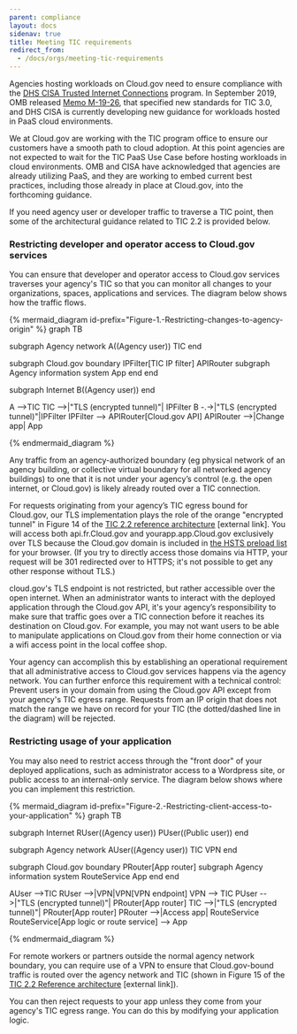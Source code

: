 ```yaml
---
parent: compliance
layout: docs
sidenav: true
title: Meeting TIC requirements
redirect_from:
  - /docs/orgs/meeting-tic-requirements
---
```


Agencies hosting workloads on Cloud.gov need to ensure compliance
with the [DHS CISA Trusted Internet
Connections](https://www.cisa.gov/tic-guidance)
program.  In September 2019, OMB released [Memo
M-19-26](https://www.whitehouse.gov/wp-content/uploads/2019/09/M-19-26.pdf),
that specified new standards for TIC 3.0, and DHS CISA is currently
developing new guidance for workloads hosted in PaaS cloud environments.

We at Cloud.gov are working with the TIC program office to ensure
our customers have a smooth path to cloud adoption. At this point
agencies are not expected to wait for the TIC PaaS Use Case before
hosting workloads in cloud environments.  OMB and CISA have
acknowledged that agencies are already utilizing PaaS, and they are
working to embed current best practices, including those already
in place at Cloud.gov, into the forthcoming guidance.

If you need agency user or developer traffic to traverse a TIC
point, then some of the architectural guidance related to TIC 2.2
is provided below.

### Restricting developer and operator access to Cloud.gov services

You can ensure that developer and operator access to Cloud.gov
services traverses your agency's TIC so that you can monitor all
changes to your organizations, spaces, applications and services.
The diagram below shows how the traffic flows.

{% mermaid_diagram id-prefix="Figure-1.-Restricting-changes-to-agency-origin" %}
graph TB

subgraph Agency network
  A((Agency user))
  TIC
end

subgraph Cloud.gov boundary
  IPFilter[TIC IP filter]
  APIRouter
  subgraph Agency information system
    App
  end
end

subgraph Internet
  B((Agency user))
end

A -->TIC
TIC -->|"TLS (encrypted tunnel)"| IPFilter
B -.->|"TLS (encrypted tunnel)"|IPFilter
IPFilter --> APIRouter[Cloud.gov API]
APIRouter -->|Change app| App

{% endmermaid_diagram %}

Any traffic from an agency-authorized boundary (eg physical network of an agency building, or collective virtual boundary for all networked agency buildings) to one that it is not under your agency’s control (e.g. the open internet, or Cloud.gov) is likely already routed over a TIC connection.

For requests originating from your agency’s TIC egress bound for Cloud.gov, our TLS implementation plays the role of the orange "encrypted tunnel" in Figure 14 of the [TIC 2.2 reference architecture](https://www.cisa.gov/sites/default/files/publications/TIC_Ref_Arch_v2.2_2017.pdf) [external link]. You will access both api.fr.Cloud.gov and yourapp.app.Cloud.gov exclusively over TLS because the Cloud.gov domain is included in [the HSTS preload list](https://hstspreload.org/) for your browser. (If you try to directly access those domains via HTTP, your request will be 301 redirected over to HTTPS; it's not possible to get any other response without TLS.)

cloud.gov's TLS endpoint is not restricted, but rather accessible over the open internet. When an administrator wants to interact with the deployed application through the Cloud.gov API, it's your agency’s responsibility to make sure that traffic goes over a TIC connection before it reaches its destination on Cloud.gov. For example, you may not want users to be able to manipulate applications on Cloud.gov from their home connection or via a wifi access point in the local coffee shop.

Your agency can accomplish this by establishing an operational requirement that all administrative access to Cloud.gov services happens via the agency network. You can further enforce this requirement with a technical control: Prevent users in your domain from using the Cloud.gov API except from your agency's TIC egress range. Requests from an IP origin that does not match the range we have on record for your TIC (the dotted/dashed line in the diagram) will be rejected.

### Restricting usage of your application

You may also need to restrict access through the "front door" of your deployed applications, such as administrator access to a Wordpress site, or public access to an internal-only service. The diagram below shows where you can implement this restriction.

{% mermaid_diagram id-prefix="Figure-2.-Restricting-client-access-to-your-application" %}
graph TB

subgraph Internet
  RUser((Agency user))
  PUser((Public user))
end

subgraph Agency network
  AUser((Agency user))
  TIC
  VPN
end

subgraph Cloud.gov boundary
  PRouter[App router]
  subgraph Agency information system
    RouteService
    App
  end
end

AUser -->TIC
RUser -->|VPN|VPN[VPN endpoint]
VPN --> TIC
PUser -->|"TLS (encrypted tunnel)"| PRouter[App router]
TIC -->|"TLS (encrypted tunnel)"| PRouter[App router]
PRouter -->|Access app| RouteService
RouteService[App logic or route service] --> App

{% endmermaid_diagram %}

For remote workers or partners outside the normal agency network boundary, you can require use of a VPN to ensure that Cloud.gov-bound traffic is routed over the agency network and TIC (shown in Figure 15 of the [TIC 2.2 Reference architecture](https://www.cisa.gov/sites/default/files/publications/TIC_Ref_Arch_v2.2_2017.pdf) [external link]).

You can then reject requests to your app unless they come from your agency's TIC egress range. You can do this by modifying your application logic.
